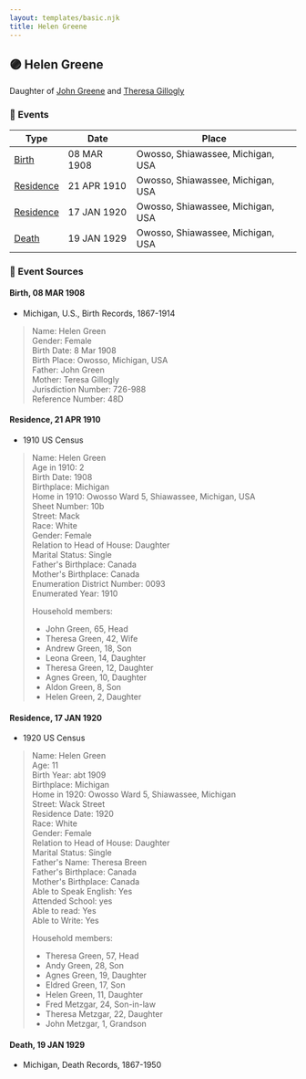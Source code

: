 ```yaml
---
layout: templates/basic.njk
title: Helen Greene
---
```

## 🟣 Helen Greene

Daughter of [John Greene](/people/7/71088434) and [Theresa Gillogly](/people/6/67581747)

### 📆 Events

Type | Date | Place
------ | ------ | ------
[Birth](#event-30ef1ec7-b1ed-425e-a8ff-84375c8d9e14) | 08 MAR 1908 | Owosso, Shiawassee, Michigan, USA
[Residence](#event-2cb04f5f-f092-4092-9efe-f3f237296628) | 21 APR 1910 | Owosso, Shiawassee, Michigan, USA
[Residence](#event-b8afe3ac-14ab-4d0e-bd26-e733ab3b9a63) | 17 JAN 1920 | Owosso, Shiawassee, Michigan, USA
[Death](#event-b3de9772-45da-4a55-bd06-fc0d2bc2162c) | 19 JAN 1929 | Owosso, Shiawassee, Michigan, USA

### 📰 Event Sources

#### <a id="event-30ef1ec7-b1ed-425e-a8ff-84375c8d9e14"></a> Birth, 08 MAR 1908
* Michigan, U.S., Birth Records, 1867-1914
>   
  > Name: Helen Green    
  > Gender: Female    
  > Birth Date: 8 Mar 1908    
  > Birth Place: Owosso, Michigan, USA    
  > Father: John Green    
  > Mother: Teresa Gillogly    
  > Jurisdiction Number: 726-988    
  > Reference Number: 48D    
  >

#### <a id="event-2cb04f5f-f092-4092-9efe-f3f237296628"></a> Residence, 21 APR 1910
* 1910 US Census
>   
  > Name: Helen Green  
  > Age in 1910: 2  
  > Birth Date: 1908  
  > Birthplace: Michigan  
  > Home in 1910: Owosso Ward 5, Shiawassee, Michigan, USA  
  > Sheet Number: 10b  
  > Street: Mack  
  > Race: White  
  > Gender: Female  
  > Relation to Head of House: Daughter  
  > Marital Status: Single  
  > Father's Birthplace: Canada  
  > Mother's Birthplace: Canada  
  > Enumeration District Number: 0093  
  > Enumerated Year: 1910  
  >   
  > Household members:  
  > - John Green, 65, Head    
  > - Theresa Green, 42, Wife    
  > - Andrew Green, 18, Son    
  > - Leona Green, 14, Daughter    
  > - Theresa Green, 12, Daughter    
  > - Agnes Green, 10, Daughter    
  > - Aldon Green, 8, Son    
  > - Helen Green, 2, Daughter    
  >

#### <a id="event-b8afe3ac-14ab-4d0e-bd26-e733ab3b9a63"></a> Residence, 17 JAN 1920
* 1920 US Census
>   
  > Name: Helen Green  
  > Age: 11  
  > Birth Year: abt 1909  
  > Birthplace: Michigan  
  > Home in 1920: Owosso Ward 5, Shiawassee, Michigan  
  > Street: Wack Street  
  > Residence Date: 1920  
  > Race: White  
  > Gender: Female  
  > Relation to Head of House: Daughter  
  > Marital Status: Single  
  > Father's Name: Theresa Breen  
  > Father's Birthplace: Canada  
  > Mother's Birthplace: Canada  
  > Able to Speak English: Yes  
  > Attended School: yes  
  > Able to read: Yes  
  > Able to Write: Yes  
  >   
  > Household members:  
  > - Theresa Green, 57, Head  
  > - Andy Green, 28, Son  
  > - Agnes Green, 19, Daughter  
  > - Eldred Green, 17, Son  
  > - Helen Green, 11, Daughter  
  > - Fred Metzgar, 24, Son-in-law  
  > - Theresa Metzgar, 22, Daughter  
  > - John Metzgar, 1, Grandson  
  >

#### <a id="event-b3de9772-45da-4a55-bd06-fc0d2bc2162c"></a> Death, 19 JAN 1929
* Michigan, Death Records, 1867-1950